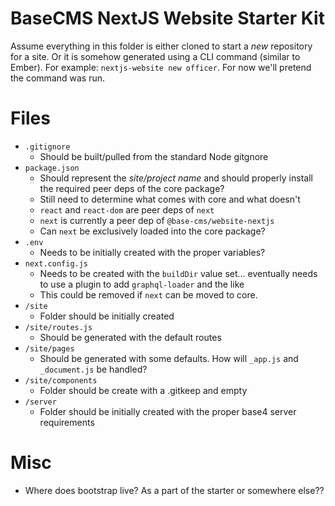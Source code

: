 # BaseCMS NextJS Website Starter Kit
Assume everything in this folder is either cloned to start a _new_ repository for a site. Or it is somehow generated using a CLI command (similar to Ember). For example: `nextjs-website new officer`. For now we'll pretend the command was run.

# Files
- `.gitignore`
  - Should be built/pulled from the standard Node gitgnore
- `package.json`
  - Should represent the _site/project name_ and should properly install the required peer deps of the core package?
  - Still need to determine what comes with core and what doesn't
  - `react` and `react-dom` are peer deps of `next`
  - `next` is currently a peer dep of `@base-cms/website-nextjs`
  - Can `next` be exclusively loaded into the core package?
- `.env`
  - Needs to be initially created with the proper variables?
- `next.config.js`
  - Needs to be created with the `buildDir` value set... eventually needs to use a plugin to add `graphql-loader` and the like
  - This could be removed if `next` can be moved to core.
- `/site`
  - Folder should be initially created
- `/site/routes.js`
  - Should be generated with the default routes
- `/site/pages`
  - Should be generated with some defaults. How will `_app.js` and `_document.js` be handled?
- `/site/components`
  - Folder should be create with a .gitkeep and empty
- `/server`
  - Folder should be initially created with the proper base4 server requirements

# Misc
- Where does bootstrap live? As a part of the starter or somewhere else??

